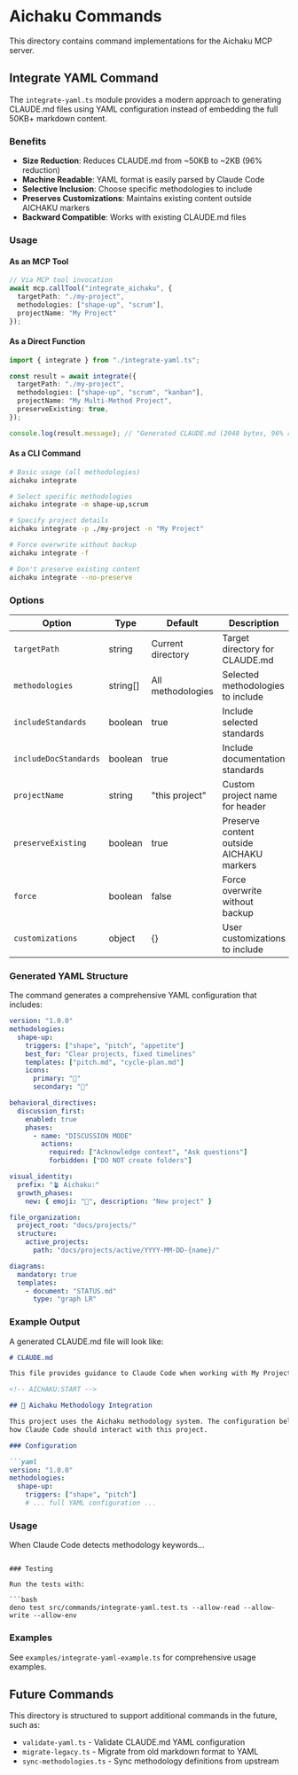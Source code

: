 # Aichaku Commands

This directory contains command implementations for the Aichaku MCP server.

## Integrate YAML Command

The `integrate-yaml.ts` module provides a modern approach to generating CLAUDE.md files using YAML configuration instead of embedding the full 50KB+ markdown content.

### Benefits

- **Size Reduction**: Reduces CLAUDE.md from ~50KB to ~2KB (96% reduction)
- **Machine Readable**: YAML format is easily parsed by Claude Code
- **Selective Inclusion**: Choose specific methodologies to include
- **Preserves Customizations**: Maintains existing content outside AICHAKU markers
- **Backward Compatible**: Works with existing CLAUDE.md files

### Usage

#### As an MCP Tool

```typescript
// Via MCP tool invocation
await mcp.callTool("integrate_aichaku", {
  targetPath: "./my-project",
  methodologies: ["shape-up", "scrum"],
  projectName: "My Project"
});
```

#### As a Direct Function

```typescript
import { integrate } from "./integrate-yaml.ts";

const result = await integrate({
  targetPath: "./my-project",
  methodologies: ["shape-up", "scrum", "kanban"],
  projectName: "My Multi-Method Project",
  preserveExisting: true,
});

console.log(result.message); // "Generated CLAUDE.md (2048 bytes, 96% reduction)"
```

#### As a CLI Command

```bash
# Basic usage (all methodologies)
aichaku integrate

# Select specific methodologies
aichaku integrate -m shape-up,scrum

# Specify project details
aichaku integrate -p ./my-project -n "My Project"

# Force overwrite without backup
aichaku integrate -f

# Don't preserve existing content
aichaku integrate --no-preserve
```

### Options

| Option | Type | Default | Description |
|--------|------|---------|-------------|
| `targetPath` | string | Current directory | Target directory for CLAUDE.md |
| `methodologies` | string[] | All methodologies | Selected methodologies to include |
| `includeStandards` | boolean | true | Include selected standards |
| `includeDocStandards` | boolean | true | Include documentation standards |
| `projectName` | string | "this project" | Custom project name for header |
| `preserveExisting` | boolean | true | Preserve content outside AICHAKU markers |
| `force` | boolean | false | Force overwrite without backup |
| `customizations` | object | {} | User customizations to include |

### Generated YAML Structure

The command generates a comprehensive YAML configuration that includes:

```yaml
version: "1.0.0"
methodologies:
  shape-up:
    triggers: ["shape", "pitch", "appetite"]
    best_for: "Clear projects, fixed timelines"
    templates: ["pitch.md", "cycle-plan.md"]
    icons:
      primary: "🎯"
      secondary: "🔨"

behavioral_directives:
  discussion_first:
    enabled: true
    phases:
      - name: "DISCUSSION MODE"
        actions:
          required: ["Acknowledge context", "Ask questions"]
          forbidden: ["DO NOT create folders"]

visual_identity:
  prefix: "🪴 Aichaku:"
  growth_phases:
    new: { emoji: "🌱", description: "New project" }

file_organization:
  project_root: "docs/projects/"
  structure:
    active_projects:
      path: "docs/projects/active/YYYY-MM-DD-{name}/"

diagrams:
  mandatory: true
  templates:
    - document: "STATUS.md"
      type: "graph LR"
```

### Example Output

A generated CLAUDE.md file will look like:

```markdown
# CLAUDE.md

This file provides guidance to Claude Code when working with My Project.

<!-- AICHAKU:START -->

## 🎯 Aichaku Methodology Integration

This project uses the Aichaku methodology system. The configuration below defines
how Claude Code should interact with this project.

### Configuration

```yaml
version: "1.0.0"
methodologies:
  shape-up:
    triggers: ["shape", "pitch"]
    # ... full YAML configuration ...
```

### Usage

When Claude Code detects methodology keywords...

<!-- AICHAKU:END -->
```

### Testing

Run the tests with:

```bash
deno test src/commands/integrate-yaml.test.ts --allow-read --allow-write --allow-env
```

### Examples

See `examples/integrate-yaml-example.ts` for comprehensive usage examples.

## Future Commands

This directory is structured to support additional commands in the future, such as:

- `validate-yaml.ts` - Validate CLAUDE.md YAML configuration
- `migrate-legacy.ts` - Migrate from old markdown format to YAML
- `sync-methodologies.ts` - Sync methodology definitions from upstream